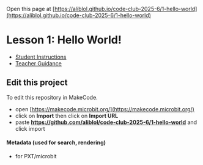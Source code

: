 Open this page at [https://aliblol.github.io/code-club-2025-6/1-hello-world](https://aliblol.github.io/code-club-2025-6/1-hello-world)

# Lesson 1: Hello World!
- [Student Instructions](./student.md)
- [Teacher Guidance](./teacher.md)

## Edit this project

To edit this repository in MakeCode.

* open [https://makecode.microbit.org/](https://makecode.microbit.org/)
* click on **Import** then click on **Import URL**
* paste **https://github.com/aliblol/code-club-2025-6/1-hello-world** and click import

#### Metadata (used for search, rendering)

* for PXT/microbit
<script src="https://makecode.com/gh-pages-embed.js"></script><script>makeCodeRender("{{ site.makecode.home_url }}", "{{ site.github.owner_name }}/{{ site.github.repository_name }}");</script>
